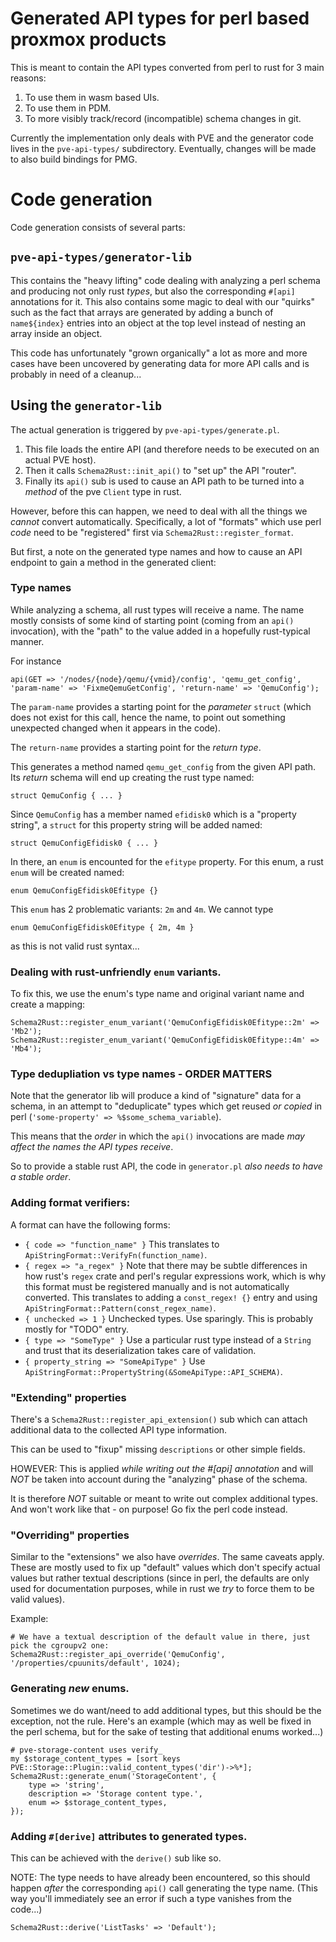 # Generated API types for perl based proxmox products

This is meant to contain the API types converted from perl to rust for 3 main
reasons:

1. To use them in wasm based UIs.
2. To use them in PDM.
3. To more visibly track/record (incompatible) schema changes in git.

Currently the implementation only deals with PVE and the generator code lives in
the `pve-api-types/` subdirectory. Eventually, changes will be made to also
build bindings for PMG.

# Code generation

Code generation consists of several parts:

## `pve-api-types/generator-lib`

This contains the "heavy lifting" code dealing with analyzing a perl schema and
producing not only rust *types*, but also the corresponding `#[api]` annotations
for it. This also contains some magic to deal with our "quirks" such as the fact
that arrays are generated by adding a bunch of `name${index}` entries into an
object at the top level instead of nesting an array inside an object.

This code has unfortunately "grown organically" a lot as more and more cases
have been uncovered by generating data for more API calls and is probably in
need of a cleanup...

## Using the `generator-lib`

The actual generation is triggered by `pve-api-types/generate.pl`.

1. This file loads the entire API (and therefore needs to be executed on an actual
   PVE host).
2. Then it calls `Schema2Rust::init_api()` to "set up" the API "router".
3. Finally its `api()` sub is used to cause an API path to be turned into a
   *method* of the pve `Client` type in rust.

However, before this can happen, we need to deal with all the things we *cannot*
convert automatically. Specifically, a lot of "formats" which use perl *code*
need to be "registered" first via `Schema2Rust::register_format`.

But first, a note on the generated type names and how to cause an API endpoint
to gain a method in the generated client:

### Type names

While analyzing a schema, all rust types will receive a name. The name mostly
consists of some kind of starting point (coming from an `api()` invocation),
with the "path" to the value added in a hopefully rust-typical manner.

For instance

```
api(GET => '/nodes/{node}/qemu/{vmid}/config', 'qemu_get_config', 'param-name' => 'FixmeQemuGetConfig', 'return-name' => 'QemuConfig');
```

The `param-name` provides a starting point for the *parameter* `struct` (which
does not exist for this call, hence the name, to point out something unexpected
changed when it appears in the code).

The `return-name` provides a starting point for the *return type*.

This generates a method named `qemu_get_config` from the given API path.
Its *return* schema will end up creating the rust type named:

    struct QemuConfig { ... }

Since `QemuConfig` has a member named `efidisk0` which is a "property string", a
`struct` for this property string will be added named:

    struct QemuConfigEfidisk0 { ... }

In there, an `enum` is encounted for the `efitype` property. For this enum, a
rust `enum` will be created named:

    enum QemuConfigEfidisk0Efitype {}

This `enum` has 2 problematic variants: `2m` and `4m`. We cannot type

    enum QemuConfigEfidisk0Efitype { 2m, 4m }

as this is not valid rust syntax...

### Dealing with rust-unfriendly `enum` variants.

To fix this, we use the enum's type name and original variant name and create a
mapping:

```
Schema2Rust::register_enum_variant('QemuConfigEfidisk0Efitype::2m' => 'Mb2');
Schema2Rust::register_enum_variant('QemuConfigEfidisk0Efitype::4m' => 'Mb4');
```

### Type dedupliation vs type names - ORDER MATTERS

Note that the generator lib will produce a kind of "signature" data for a
schema, in an attempt to "deduplicate" types which get reused *or copied* in
perl (`'some-property' => %$some_schema_variable`).

This means that the *order* in which the `api()` invocations are made *may
affect the names the API types receive*.

So to provide a stable rust API, the code in `generator.pl` *also needs to have
a stable order*.

### Adding format verifiers:

A format can have the following forms:
- `{ code => "function_name" }`
  This translates to `ApiStringFormat::VerifyFn(function_name)`.
- `{ regex => "a_regex" }`
  Note that there may be subtle differences in how rust's `regex` crate and
  perl's regular expressions work, which is why this format must be registered
  manually and is not automatically converted.
  This translates to adding a `const_regex! {}` entry and using
  `ApiStringFormat::Pattern(const_regex_name)`.
- `{ unchecked => 1 }`
  Unchecked types. Use sparingly. This is probably mostly for "TODO" entry.
- `{ type => "SomeType" }`
  Use a particular rust type instead of a `String` and trust that its
  deserialization takes care of validation.
- `{ property_string => "SomeApiType" }`
  Use `ApiStringFormat::PropertyString(&SomeApiType::API_SCHEMA)`.

### "Extending" properties

There's a `Schema2Rust::register_api_extension()` sub which can attach
additional data to the collected API type information.

This can be used to "fixup" missing `descriptions` or other simple
fields.

HOWEVER: This is applied *while writing out the #[api] annotation* and will
*NOT* be taken into account during the "analyzing" phase of the schema.

It is therefore *NOT* suitable or meant to write out complex additional types.
And won't work like that - on purpose! Go fix the perl code instead.

### "Overriding" properties

Similar to the "extensions" we also have *overrides*. The same caveats apply.
These are mostly used to fix up "default" values which don't specify actual
values but rather textual descriptions (since in perl, the defaults are only
used for documentation purposes, while in rust we *try* to force them to be
valid values).

Example:

```
# We have a textual description of the default value in there, just pick the cgroupv2 one:
Schema2Rust::register_api_override('QemuConfig', '/properties/cpuunits/default', 1024);
```

### Generating *new* enums.

Sometimes we do want/need to add additional types, but this should be the
exception, not the rule. Here's an example (which may as well be fixed in the
perl schema, but for the sake of testing that additional enums worked...)

```
# pve-storage-content uses verify_
my $storage_content_types = [sort keys PVE::Storage::Plugin::valid_content_types('dir')->%*];
Schema2Rust::generate_enum('StorageContent', {
    type => 'string',
    description => 'Storage content type.',
    enum => $storage_content_types,
});
```

### Adding `#[derive]` attributes to generated types.

This can be achieved with the `derive()` sub like so.

NOTE: The type needs to have already been encountered, so this should happen
*after* the corresponding `api()` call generating the type name.
(This way you'll immediately see an error if such a type vanishes from the code...)

```
Schema2Rust::derive('ListTasks' => 'Default');
```

